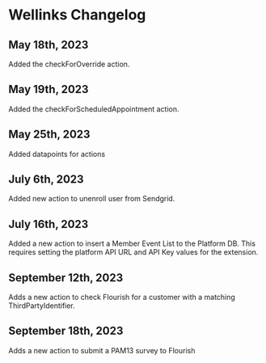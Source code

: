 # Wellinks Changelog

## May 18th, 2023

Added the checkForOverride action.

## May 19th, 2023

Added the checkForScheduledAppointment action.

## May 25th, 2023

Added datapoints for actions


## July 6th, 2023

Added new action to unenroll user from Sendgrid.

## July 16th, 2023

Added a new action to insert a Member Event List to the Platform DB. This requires setting the platform API URL and API Key values for the extension.

## September 12th, 2023

Adds a new action to check Flourish for a customer with a matching ThirdPartyIdentifier.

## September 18th, 2023

Adds a new action to submit a PAM13 survey to Flourish